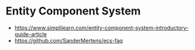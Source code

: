 # Entity Component System

- https://www.simplilearn.com/entity-component-system-introductory-guide-article
- https://github.com/SanderMertens/ecs-faq